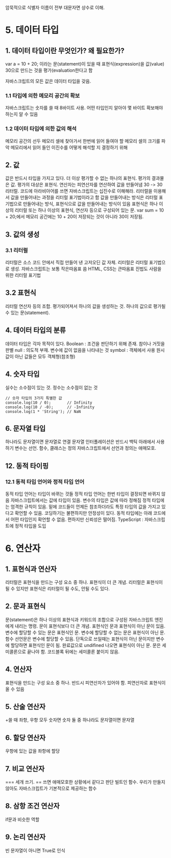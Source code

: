 암묵적으로 식별자 이름이 전부 대문자면 상수로 이해.

# 5. 데이터 타입
## 1. 데이터 타입이란 무엇인가? 왜 필요한가?
var a = 10 + 20; 이라는 문(statement)이  있을 때
표현식(expression)을 값(value) 30으로 만드는 것을 평가(evaluation한다고 함

자바스크립트의 모든 값은 데이터 타입을 갖음.

### 1.1 타입에 의한 메모리 공간의 확보
자바스크립트는 숫자를 쓸 때 8바이트 사용.
어떤 타입인지 알아야 몇 바이트 확보해야하는지 알 수 있음
### 1.2 데이터 타입에 의한 값의 해석
메모리 공간의 선두 메모리 셀에 찾아가서 한번에 읽어 들여야 할 메모리 셀의 크기를 파악
메모리에서 읽어 들인 이진수를 어떻게 해석할 지 결정하기 위해

## 2. 값
값은 반드시 타입을 가지고 있다. 더 이상 평가할 수 없는 하나의 표현식. 평가의 결과물은 값. 평가의 대상은 표현식.
연산자는 피연산자를 연산하여 값을 만들어냄
30 -> 30 리터럴. 코드에 아라비아어를 쓰면 자바스크립트는 십진수로 이해해라.
리터럴을 이용해서 값을 만들어내는 과정을 리터럴 표기법이라고 함
값을 만들어내는 방식은 리터럴 표기법으로 만들어내는 방식, 표현식으로 값을 만들어내는 방식이 있음
표현식은 하나 이상의 리터럴 또는 하나 이상의 표현식, 연산자 등으로 구성되어 있는 문.
var sum = 10 + 20;에서 메모리 공간에는 10 + 20이 저장되는 것이 아니라 30이 저장됨.

## 3. 값의 생성
### 3.1 리터럴
리터럴은 소스 코드 안에서 직접 만들어 낸 고저오딘 값 자체. 리터럴은 리터럴 표기법으로 생성.
자바스크립트는 보통 작은따옴표 씀
HTML, CSS는 큰따옴표
진법도 사람을 위한 리터럴 표기법

## 3.2 표현식
리터럴 연산자 등의 조합. 평가되어져서 하나의 값을 생성하는 것. 하나의 값으로 평가될 수 있는 문(statement).


## 4. 데이터 타입의 분류
데이터 타입은 각자 목적이 있다.
Boolean : 조건을 판단하기 위해 존재. 참이나 거짓을 판별
null : 의도적 부재. 변수에 값이 없음을 나타내는 것
symbol : 객체에서 사용
원시값이 아닌 값들은 모두 객체형(참조형)

## 4. 숫자 타입
실수는 소수점이 있는 것.
정수는 소수점이 없는 것

```
// 숫자 타입의 3가지 특별한 값
console.log(10 / 0);       // Infinity
console.log(10 / -0);      // -Infinity
console.log(1 * 'String'); // NaN
```

## 6. 문자열 타입
하나라도 문자열이면 문자열로 연결
문자열 인터폴레이션은 반드시 백틱 아래에서 사용하기
변수는 선언. 함수, 클래스는 정의
자바스크립트에서 선언과 정의는 애매모호.

## 12. 동적 타이핑
### 12.1 동적 타입 언어와 정적 타입 언어
동적 타입 언어는 타입이 바뀌는 것들
정적 타입 언어는 한번 타입이 결정되면 바뀌지 않음
자바스크립트에서는 값에 타입이 있음. 변수의 타입은 값에 따라 정해짐
정적 타입에는 엄격한 규칙이 있음. 밑에 코드들이 언제든 참조하더라도 특정 타입의 값을 가지고 있다고 확언할 수 있음. 코딩하기는 불편하지만 안정성이 있다.
동적 타입에는 아래 코드에서 어떤 타입인지 확언할 수 없음. 편하지만 신뢰성은 떨어짐.
TypeScript : 자바스크립트에 정적 타입을 도입

# 6. 연산자
## 1. 표현식과 연산자
리터럴은 표현식을 만드는 구성 요소 중 하나. 표현식이 더 큰 개념. 리터럴은 표현식이 될 수 있지만 표현식은 리터럴이 될 수도, 안될 수도 있다.

## 2. 문과 표현식
문(statement)은 하나 이상의 표현식과 키워드의 조합으로 구성된 자바스크립트 엔진에게 내리는 명령. 문이 표현식보다 더 큰 개념. 표현식인 문과 표현식이 아닌 문이 있음. 변수에 할당할 수 있는 문은 표현식인 문. 변수에 할당할 수 없는 문은 표현식이 아닌 문.
함수 선언문은 변수에 할당할 수 있음. 단독으로 쓰일때는 표현식이 아닌 문이지만 변수에 할당하면 표현식인 문이 됨.
완료값으로 undifined 나오면 표현식이 아닌 문. 문은 세미콜론으로 끝나야 함. 코드블록 뒤에는 세미콜론 붙이지 않음.

## 4. 연산자
표현식을 만드는 구성 요소 중 하나. 반드시 피연산자가 있어야 함. 피연산자로 표현식이 올 수 있음

## 5. 산술 연산자
+쓸 때 좌항, 우항 모두 숫자면 숫자
둘 중 하나라도 문자열이면 문자열

## 6. 할당 연산자
우항에 있는 값을 좌항에 할당

## 7. 비교 연산자
=== 세개 쓰기.
== 쓰면 애매모호한 상황에서 같다고 판단
빌트인 함수. 우리가 만들지 않아도 자바스크립트가 기본적으로 제공하는 함수

## 8. 삼항 조건 연산자
if문과 비슷한 역할

## 9. 논리 연산자
빈 문자열이 아니면 True로 인식


